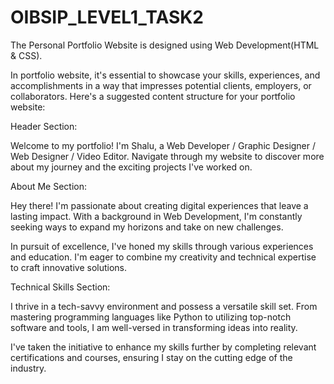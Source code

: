 # OIBSIP_LEVEL1_TASK2
The Personal Portfolio Website is designed using Web Development(HTML & CSS).

In portfolio website, it's essential to showcase your skills, experiences, and accomplishments in a way that impresses potential clients, employers, or collaborators. Here's a suggested content structure for your portfolio website:

Header Section:

Welcome to my portfolio! I'm  Shalu, a Web Developer / Graphic Designer / Web Designer / Video Editor. Navigate through my website to discover more about my journey and the exciting projects I've worked on.

About Me Section:

Hey there! I'm passionate about creating digital experiences that leave a lasting impact. With a background in Web Development, I'm constantly seeking ways to expand my horizons and take on new challenges.

In pursuit of excellence, I've honed my skills through various experiences and education. I'm eager to combine my creativity and technical expertise to craft innovative solutions.

Technical Skills Section:

I thrive in a tech-savvy environment and possess a versatile skill set. From mastering programming languages like Python to utilizing top-notch software and tools, I am well-versed in transforming ideas into reality.

I've taken the initiative to enhance my skills further by completing relevant certifications and courses, ensuring I stay on the cutting edge of the industry.





